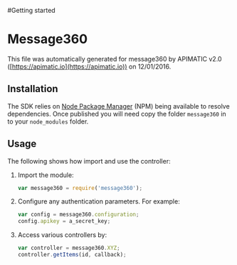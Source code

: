 #Getting started

# Message360

This file was automatically generated for message360 by APIMATIC v2.0 ([https://apimatic.io](https://apimatic.io)) on 12/01/2016.

## Installation

The SDK relies on [Node Package Manager](https://www.npmjs.com/) (NPM) being available to resolve dependencies.
Once published you will need copy the folder `message360` in to your `node_modules` folder.

## Usage

The following shows how import and use the controller:

1. Import the module:

    ```js
    var message360 = require('message360');
    ```

2. Configure any authentication parameters. For example:

    ```js
    var config = message360.configuration;
    config.apikey = a_secret_key;
    ```

3. Access various controllers by:

    ```js
    var controller = message360.XYZ;
    controller.getItems(id, callback);
    ```


